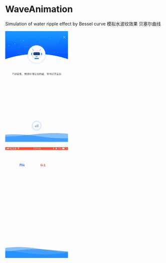 # WaveAnimation
Simulation of water ripple effect by Bessel curve 模拟水波纹效果 贝塞尔曲线


![image](https://github.com/595531289/WaveAnimation/blob/master/1563003944103953.gif) 


![image](https://github.com/595531289/WaveAnimation/blob/master/1563003948364845.gif)
